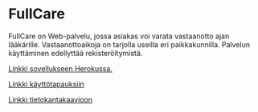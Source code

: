 # FullCare
FullCare on Web-palvelu, jossa asiakas voi varata vastaanotto ajan lääkärille. Vastaanottoaikoja on tarjolla useilla eri paikkakunnilla. Palvelun käyttäminen edellyttää rekisteröitymistä.

[Linkki sovellukseen Herokussa.](https://fullcure-app.herokuapp.com)

[Linkki käyttötapauksiin](https://github.com/roklem314/Laakari-palvelu/blob/master/documentation/user_story)

[Linkki tietokantakaavioon](https://github.com/roklem314/Laakari-palvelu/blob/master/documentation/tietokantakaavio1.jpg)
